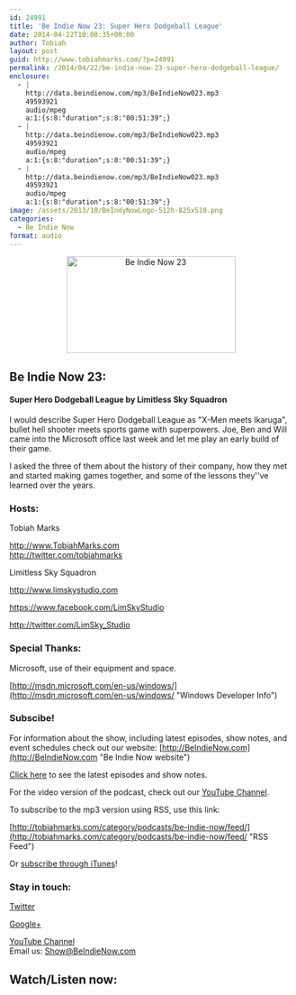 ```yaml
---
id: 24991
title: 'Be Indie Now 23: Super Hero Dodgeball League'
date: 2014-04-22T10:00:35+00:00
author: Tobiah
layout: post
guid: http://www.tobiahmarks.com/?p=24991
permalink: /2014/04/22/be-indie-now-23-super-hero-dodgeball-league/
enclosure:
  - |
    http://data.beindienow.com/mp3/BeIndieNow023.mp3
    49593921
    audio/mpeg
    a:1:{s:8:"duration";s:8:"00:51:39";}
  - |
    http://data.beindienow.com/mp3/BeIndieNow023.mp3
    49593921
    audio/mpeg
    a:1:{s:8:"duration";s:8:"00:51:39";}
  - |
    http://data.beindienow.com/mp3/BeIndieNow023.mp3
    49593921
    audio/mpeg
    a:1:{s:8:"duration";s:8:"00:51:39";}
image: /assets/2013/10/BeIndyNowLogo-512h-825x510.png
categories:
  - Be Indie Now
format: audio
---
```

<p style="text-align: center;">
  <img class="aligncenter" src="/assets/2013/10/BeIndyNowLogo-512h-300x172.png?resize=300%2C172" alt="Be Indie Now 23" width="300" height="172" data-recalc-dims="1" />
</p>

## Be Indie Now 23:

#### Super Hero Dodgeball League by Limitless Sky Squadron

I would describe Super Hero Dodgeball League as "X-Men meets Ikaruga", bullet hell shooter meets sports game with superpowers. Joe, Ben and Will came into the Microsoft office last week and let me play an early build of their game.

I asked the three of them about the history of their company, how they met and started making games together, and some of the lessons they''ve learned over the years.

#### <!--more-->

### Hosts:

Tobiah Marks
  
<a title="Tobiah Twitter" href="http://twitter.com/tobiahmarks" target="_blank">http://www.TobiahMarks.com<br /> http://twitter.com/tobiahmarks</a>

Limitless Sky Squadron
  
<http://www.limskystudio.com>
  
<https://www.facebook.com/LimSkyStudio>
  
<http://twitter.com/LimSky_Studio>

### Special Thanks:

Microsoft, use of their equipment and space.
  
[http://msdn.microsoft.com/en-us/windows/](http://msdn.microsoft.com/en-us/windows/ "Windows Developer Info")

### Subscibe!

For information about the show, including latest episodes, show notes, and event schedules check out our website: [http://BeIndieNow.com](http://BeIndieNow.com "Be Indie Now website")

[Click here](http://tobiahmarks.com/category/podcasts/be-indie-now/ "Be Indie Now episodes and show notes") to see the latest episodes and show notes.

For the video version of the podcast, check out our <a title="YouTube" href="http://www.youtube.com/channel/UCW6QQfnk1In7woq619zgD0g" target="_blank">YouTube Channel</a>.

To subscribe to the mp3 version using RSS, use this link:
  
[http://tobiahmarks.com/category/podcasts/be-indie-now/feed/](http://tobiahmarks.com/category/podcasts/be-indie-now/feed/ "RSS Feed")

Or <a title="iTunes" href="https://itunes.apple.com/us/podcast/be-indie-now/id734501818 " target="_blank">subscribe through iTunes</a>!

### Stay in touch:

<a title="Twitter" href="http://twitter.com/BeIndieNow" target="_blank">Twitter</a>
  
<a href="https://plus.google.com/105885018850238693949" target="_blank" rel="publisher">Google+</a>
  
<a title="YouTube" href="http://www.youtube.com/channel/UCW6QQfnk1In7woq619zgD0g" target="_blank">YouTube Channel<br /> </a>Email us: <Show@BeIndieNow.com>

## Watch/Listen now: